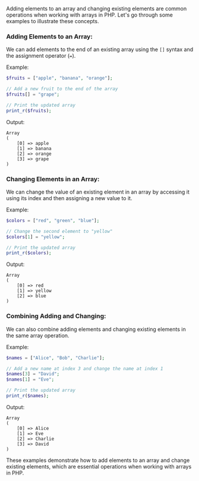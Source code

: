 Adding elements to an array and changing existing elements are common operations when working with arrays in PHP. Let's go through some examples to illustrate these concepts.

### Adding Elements to an Array:
We can add elements to the end of an existing array using the `[]` syntax and the assignment operator (`=`).

Example:
```php
$fruits = ["apple", "banana", "orange"];

// Add a new fruit to the end of the array
$fruits[] = "grape";

// Print the updated array
print_r($fruits);
```
Output:
```
Array
(
    [0] => apple
    [1] => banana
    [2] => orange
    [3] => grape
)
```

### Changing Elements in an Array:
We can change the value of an existing element in an array by accessing it using its index and then assigning a new value to it.

Example:
```php
$colors = ["red", "green", "blue"];

// Change the second element to "yellow"
$colors[1] = "yellow";

// Print the updated array
print_r($colors);
```
Output:
```
Array
(
    [0] => red
    [1] => yellow
    [2] => blue
)
```

### Combining Adding and Changing:
We can also combine adding elements and changing existing elements in the same array operation.

Example:
```php
$names = ["Alice", "Bob", "Charlie"];

// Add a new name at index 3 and change the name at index 1
$names[3] = "David";
$names[1] = "Eve";

// Print the updated array
print_r($names);
```
Output:
```
Array
(
    [0] => Alice
    [1] => Eve
    [2] => Charlie
    [3] => David
)
```

These examples demonstrate how to add elements to an array and change existing elements, which are essential operations when working with arrays in PHP.